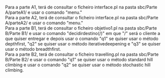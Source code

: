 Para a parte A1, terá de consultar o ficheiro interface.pl na pasta sbc/Parte A/parteA1/ e usar o comando "menu."  
Para a parte A2, terá de consultar o ficheiro interface.pl na pasta sbc/Parte A/parteA2/ e usar o comando "menu."  
Para a parte B1, terá de consultar o ficheiro objetivo1.pl na pasta sbc/Parte B/Parte B1/ e usar o comando "decidirdestino(/)" em que "/" será o cliente a que quiser entregar e depois usar o comando "q1" se quiser usar o método depthfirst, "q2" se quiser usar o método iterativedeepening e "q3" se quiser usar o método breadthfirst.  
Para a parte B2, terá de consultar o ficheiro travelling.pl na pasta sbc/Parte B/Parte B2/ e usar o comando "q1" se quiser usar o método standard hill climbing e usar o comando "q2" se quiser usar o método stochastic hill climbing.  
